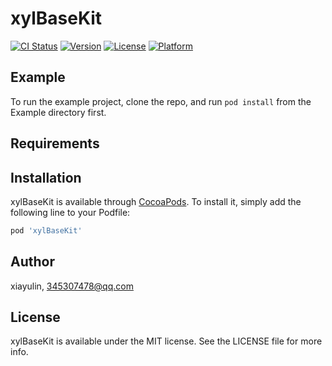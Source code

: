 # xylBaseKit

[![CI Status](https://img.shields.io/travis/xiayulin/xylBaseKit.svg?style=flat)](https://travis-ci.org/xiayulin/xylBaseKit)
[![Version](https://img.shields.io/cocoapods/v/xylBaseKit.svg?style=flat)](https://cocoapods.org/pods/xylBaseKit)
[![License](https://img.shields.io/cocoapods/l/xylBaseKit.svg?style=flat)](https://cocoapods.org/pods/xylBaseKit)
[![Platform](https://img.shields.io/cocoapods/p/xylBaseKit.svg?style=flat)](https://cocoapods.org/pods/xylBaseKit)

## Example

To run the example project, clone the repo, and run `pod install` from the Example directory first.

## Requirements

## Installation

xylBaseKit is available through [CocoaPods](https://cocoapods.org). To install
it, simply add the following line to your Podfile:

```ruby
pod 'xylBaseKit'
```

## Author

xiayulin, 345307478@qq.com

## License

xylBaseKit is available under the MIT license. See the LICENSE file for more info.

